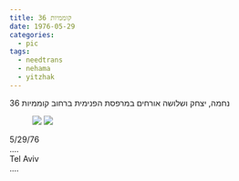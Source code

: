 ```yaml
---
title: קוממיות 36
date: 1976-05-29
categories:
  - pic
tags:
  - needtrans
  - nehama
  - yitzhak
---
```


נחמה, יצחק ושלושה אורחים במרפסת הפנימית ברחוב קוממיות 36

<figure class="half">
    <a  href="/haskindocs/assets/images/1976-05-29-36-komemiut-porch-1.jpg">
    <img src="/haskindocs/assets/images/1976-05-29-36-komemiut-porch-1.jpg"></a>
    <a  href="/haskindocs/assets/images/1976-05-29-36-komemiut-porch-2.jpg">
    <img src="/haskindocs/assets/images/1976-05-29-36-komemiut-porch-2.jpg"></a>
</figure>

5/29/76  
....  
Tel Aviv  
....  
